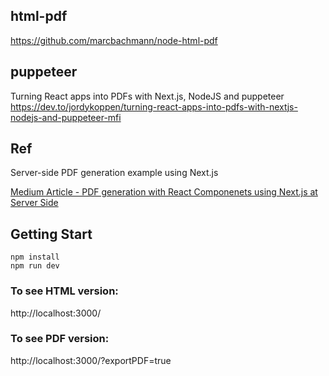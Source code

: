
## html-pdf
https://github.com/marcbachmann/node-html-pdf

## puppeteer
Turning React apps into PDFs with Next.js, NodeJS and puppeteer
https://dev.to/jordykoppen/turning-react-apps-into-pdfs-with-nextjs-nodejs-and-puppeteer-mfi

## Ref
Server-side PDF generation example using Next.js

[Medium Article - PDF generation with React Componenets using Next.js at Server Side](https://medium.com/@stanleyfok/pdf-generation-with-react-componenets-using-next-js-at-server-side-ee9c2dea06a7)

## Getting Start

```
npm install
npm run dev
```

### To see HTML version:
http://localhost:3000/

### To see PDF version:
http://localhost:3000/?exportPDF=true

